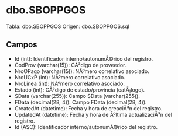 ﻿# dbo.SBOPPGOS

Tabla: dbo.SBOPPGOS
Origen: dbo.SBOPPGOS.sql

## Campos

- Id (int): Identificador interno/autonumÃ©rico del registro.
- CodProv (varchar(15)): CÃ³digo de proveedor.
- NroOPago (varchar(15)): NÃºmero correlativo asociado.
- NroUCxP (int): NÃºmero correlativo asociado.
- NroLinea (int): NÃºmero correlativo asociado.
- Estado (int): CÃ³digo de estado/provincia (catÃ¡logo).
- SData (varchar(255)): Campo SData (varchar(255)).
- FData (decimal(28, 4)): Campo FData (decimal(28, 4)).
- CreatedAt (datetime): Fecha y hora de creaciÃ³n del registro.
- UpdatedAt (datetime): Fecha y hora de Ãºltima actualizaciÃ³n del registro.
- Id (ASC): Identificador interno/autonumÃ©rico del registro.

